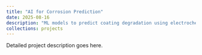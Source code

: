 ```yaml
---
title: "AI for Corrosion Prediction"
date: 2025-08-16
description: "ML models to predict coating degradation using electrochemical and weight change data."
collections: projects
---
```

Detailed project description goes here.

